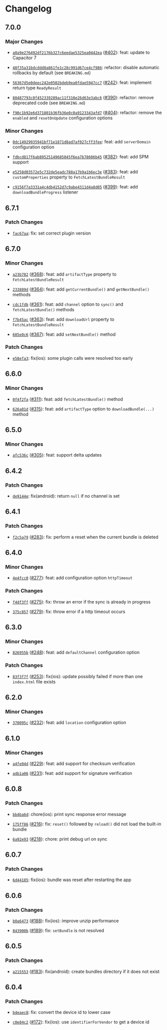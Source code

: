 # Changelog

## 7.0.0

### Major Changes

- [`a8a9e276492df2176b327c6eedae5325ea0442ea`](https://github.com/capawesome-team/capacitor-plugins/commit/a8a9e276492df2176b327c6eedae5325ea0442ea) ([#402](https://github.com/capawesome-team/capacitor-plugins/pull/402)): feat: update to Capacitor 7

- [`48f35a31bdcddd8a861fe1c28c991d67ce4cf986`](https://github.com/capawesome-team/capacitor-plugins/commit/48f35a31bdcddd8a861fe1c28c991d67ce4cf986): refactor: disable automatic rollbacks by default (see `BREAKING.md`)

- [`56367d5e0deec242e0502bdeb9ea0fdae5947cc7`](https://github.com/capawesome-team/capacitor-plugins/commit/56367d5e0deec242e0502bdeb9ea0fdae5947cc7) ([#242](https://github.com/capawesome-team/capacitor-plugins/pull/242)): feat: implement return type `ReadyResult`

- [`80487793c0f452339289ac11f310e26d63e3abc6`](https://github.com/capawesome-team/capacitor-plugins/commit/80487793c0f452339289ac11f310e26d63e3abc6) ([#390](https://github.com/capawesome-team/capacitor-plugins/pull/390)): refactor: remove deprecated code (see `BREAKING.md`)

- [`f90c1b92e6d371801b36fb36e0c0a9123343afd7`](https://github.com/capawesome-team/capacitor-plugins/commit/f90c1b92e6d371801b36fb36e0c0a9123343afd7) ([#404](https://github.com/capawesome-team/capacitor-plugins/pull/404)): refactor: remove the `enabled` and `resetOnUpdate` configuration options

### Minor Changes

- [`0dc14929935941bf71e1871d8ad7af027cff3fee`](https://github.com/capawesome-team/capacitor-plugins/commit/0dc14929935941bf71e1871d8ad7af027cff3fee): feat: add `serverDomain` configuration option

- [`fdbcd817f6ab89525149685045f6ea7b78606b45`](https://github.com/capawesome-team/capacitor-plugins/commit/fdbcd817f6ab89525149685045f6ea7b78606b45) ([#382](https://github.com/capawesome-team/capacitor-plugins/pull/382)): feat: add SPM support

- [`e5258d03572e5c732de5eadc788a17b9a1b6ec3e`](https://github.com/capawesome-team/capacitor-plugins/commit/e5258d03572e5c732de5eadc788a17b9a1b6ec3e) ([#383](https://github.com/capawesome-team/capacitor-plugins/pull/383)): feat: add `customProperties` property to `FetchLatestBundleResult`

- [`c9156f7a3331a4c4db4152d7c9abe4311d4a8d05`](https://github.com/capawesome-team/capacitor-plugins/commit/c9156f7a3331a4c4db4152d7c9abe4311d4a8d05) ([#399](https://github.com/capawesome-team/capacitor-plugins/pull/399)): feat: add `downloadBundleProgress` listener

## 6.7.1

### Patch Changes

- [`fac67aa`](https://github.com/capawesome-team/capacitor-plugins/commit/fac67aa8c0d16c36716428b28853cded892453d2): fix: set correct plugin version

## 6.7.0

### Minor Changes

- [`a23b782`](https://github.com/capawesome-team/capacitor-plugins/commit/a23b782d5163fb205bb53f8ebad91c792dfa15ce) ([#368](https://github.com/capawesome-team/capacitor-plugins/pull/368)): feat: add `artifactType` property to `FetchLatestBundleResult`

* [`233889d`](https://github.com/capawesome-team/capacitor-plugins/commit/233889da605192870a0110ce60a402445e5dbc54) ([#364](https://github.com/capawesome-team/capacitor-plugins/pull/364)): feat: add `getCurrentBundle()` and `getNextBundle()` methods

- [`cdc1fdb`](https://github.com/capawesome-team/capacitor-plugins/commit/cdc1fdb00b10c2d3ff263d9de7922e0d387dc9df) ([#361](https://github.com/capawesome-team/capacitor-plugins/pull/361)): feat: add `channel` option to `sync()` and `fetchLatestBundle()` methods

* [`f7b45ac`](https://github.com/capawesome-team/capacitor-plugins/commit/f7b45ac8a8449acd9d3fac9c8853137317708144) ([#363](https://github.com/capawesome-team/capacitor-plugins/pull/363)): feat: add `downloadUrl` property to `FetchLatestBundleResult`

- [`685e0c6`](https://github.com/capawesome-team/capacitor-plugins/commit/685e0c61ae064ab5953c30e6f7281d28865e1884) ([#367](https://github.com/capawesome-team/capacitor-plugins/pull/367)): feat: add `setNextBundle()` method

### Patch Changes

- [`e58efa3`](https://github.com/capawesome-team/capacitor-plugins/commit/e58efa3be0e3fa6fec787208c4c18cdf2cd989ad): fix(ios): some plugin calls were resolved too early

## 6.6.0

### Minor Changes

- [`0f4f2fa`](https://github.com/capawesome-team/capacitor-plugins/commit/0f4f2fa40318ad82e14b5bf14f7dd70eec7bbe93) ([#311](https://github.com/capawesome-team/capacitor-plugins/pull/311)): feat: add `fetchLatestBundle()` method

* [`626a01d`](https://github.com/capawesome-team/capacitor-plugins/commit/626a01db4d6c6698c3069a9c2f65465545ae8400) ([#315](https://github.com/capawesome-team/capacitor-plugins/pull/315)): feat: add `artifactType` option to `downloadBundle(...)` method

## 6.5.0

### Minor Changes

- [`afc536c`](https://github.com/capawesome-team/capacitor-plugins/commit/afc536cd4f3b829aa4dc8f68b0b3b5a30abcbbbe) ([#305](https://github.com/capawesome-team/capacitor-plugins/pull/305)): feat: support delta updates

## 6.4.2

### Patch Changes

- [`de9144e`](https://github.com/capawesome-team/capacitor-plugins/commit/de9144eee298e9e80535ebd30086391aad47fc68): fix(android): return `null` if no channel is set

## 6.4.1

### Patch Changes

- [`f2c5a79`](https://github.com/capawesome-team/capacitor-plugins/commit/f2c5a79c41baded4bb5be3939bebde9a72e37ce7) ([#283](https://github.com/capawesome-team/capacitor-plugins/pull/283)): fix: perform a reset when the current bundle is deleted

## 6.4.0

### Minor Changes

- [`4e4fcc0`](https://github.com/capawesome-team/capacitor-plugins/commit/4e4fcc0515f5b55280755766056c86eb2a7442a1) ([#277](https://github.com/capawesome-team/capacitor-plugins/pull/277)): feat: add configuration option `httpTimeout`

### Patch Changes

- [`f4df3ff`](https://github.com/capawesome-team/capacitor-plugins/commit/f4df3ffec7b9a18271be8e0596b8f864de127eff) ([#275](https://github.com/capawesome-team/capacitor-plugins/pull/275)): fix: throw an error if the sync is already in progress

* [`375c857`](https://github.com/capawesome-team/capacitor-plugins/commit/375c8574cf09a7053e35408177eb8b340a648e42) ([#279](https://github.com/capawesome-team/capacitor-plugins/pull/279)): fix: throw error if a http timeout occurs

## 6.3.0

### Minor Changes

- [`826955b`](https://github.com/capawesome-team/capacitor-plugins/commit/826955b5bd40bb17154b4182689ef1216402e2a2) ([#248](https://github.com/capawesome-team/capacitor-plugins/pull/248)): feat: add `defaultChannel` configuration option

### Patch Changes

- [`83f3f7f`](https://github.com/capawesome-team/capacitor-plugins/commit/83f3f7f3ff314a1c69f5280848262bfdb5afbd2d) ([#253](https://github.com/capawesome-team/capacitor-plugins/pull/253)): fix(ios): update possibly failed if more than one `index.html` file exists

## 6.2.0

### Minor Changes

- [`370095c`](https://github.com/capawesome-team/capacitor-plugins/commit/370095c63a28a2901efad611a74bb880d9c6bdc0) ([#232](https://github.com/capawesome-team/capacitor-plugins/pull/232)): feat: add `location` configuration option

## 6.1.0

### Minor Changes

- [`a4fe04d`](https://github.com/capawesome-team/capacitor-plugins/commit/a4fe04d8f225f892fc8da88816acf9cd41ff4acc) ([#229](https://github.com/capawesome-team/capacitor-plugins/pull/229)): feat: add support for checksum verification

* [`a4b1a06`](https://github.com/capawesome-team/capacitor-plugins/commit/a4b1a060eebe446427ed9ea5a600a271fdc6acfa) ([#231](https://github.com/capawesome-team/capacitor-plugins/pull/231)): feat: add support for signature verification

## 6.0.8

### Patch Changes

- [`bb4ba6d`](https://github.com/capawesome-team/capacitor-plugins/commit/bb4ba6df4631c2f903a6d9c65ec78c4477cc14ab): chore(ios): print sync response error message

* [`175ff86`](https://github.com/capawesome-team/capacitor-plugins/commit/175ff8620ff20f4cf04b291e11c826ad486c4b10) ([#216](https://github.com/capawesome-team/capacitor-plugins/pull/216)): fix: `reset()` followed by `reload()` did not load the built-in bundle

- [`6a92e93`](https://github.com/capawesome-team/capacitor-plugins/commit/6a92e93d98a23168ffd0a394b776c30aa42e7dbc) ([#218](https://github.com/capawesome-team/capacitor-plugins/pull/218)): chore: print debug url on sync

## 6.0.7

### Patch Changes

- [`6d44185`](https://github.com/capawesome-team/capacitor-plugins/commit/6d441858266e1dfc5e3e2606a0e71b30540a9742): fix(ios): bundle was reset after restarting the app

## 6.0.6

### Patch Changes

- [`b0a6473`](https://github.com/capawesome-team/capacitor-plugins/commit/b0a647325380973351512a9dae00db96f2fe4c16) ([#188](https://github.com/capawesome-team/capacitor-plugins/pull/188)): fix(ios): improve unzip performance

* [`843900b`](https://github.com/capawesome-team/capacitor-plugins/commit/843900bfbab3ec89f2289d0399e7bef1cba4a632) ([#189](https://github.com/capawesome-team/capacitor-plugins/pull/189)): fix: `setBundle` is not resolved

## 6.0.5

### Patch Changes

- [`a215553`](https://github.com/capawesome-team/capacitor-plugins/commit/a215553180d3c96b6d58cc3cecd537be4d0c6349) ([#183](https://github.com/capawesome-team/capacitor-plugins/pull/183)): fix(android): create bundles directory if it does not exist

## 6.0.4

### Patch Changes

- [`b4eaec8`](https://github.com/capawesome-team/capacitor-plugins/commit/b4eaec8b244b2df54f0b8a48eb6c7179f64c19dc): fix: convert the device id to lower case

* [`c0e84c2`](https://github.com/capawesome-team/capacitor-plugins/commit/c0e84c2461f6857907797b071c579dccfdd332ce) ([#172](https://github.com/capawesome-team/capacitor-plugins/pull/172)): fix(ios): use `identifierForVendor` to get a device id
